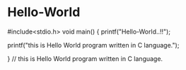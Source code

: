 # Hello-World
#include<stdio.h>
void main()
{
  printf("Hello-World..!!");
  
  printf("this is Hello World program written in C language.");

}
// this is Hello World program written in C language. 
